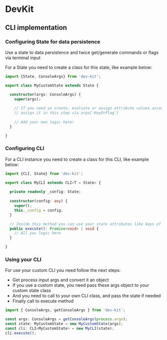 # DevKit

## CLI implementation

### Configuring State for data persistence
Use a state to data persistence and twice get/generate commands or flags vía terminal input

For a State you need to create a class for this state, like example below:

```ts
import {State, ConsoleArgs} from 'dev-kit';

export class MyCustomState extends State {

  constructor(args: ConsoleArgs) {
    super(args);
    
    // If you need yo create, evaluate or assign attribute values according prompt inputs you can
    // assign it in this step vía args['KeyOrFlag']
    
    // Add your own logic here!
  }

}
```

### Configuring CLI

For a CLI instance you need to create a class for this CLI, like example below:

```ts
import {CLI, State} from 'dev-kit';

export class MyCLI extends CLI<T = State> {
  
  private readonly _config: State;
  
  constructor(config: any) {
    super();
    this._config = config;
  }

  // Inside this method you can use your state attributes like keys of flags to create your CLI funcitonality
  public execute(): Promise<void> | void {
    // All you logic here
  }

}
```

### Using your CLI

For use your custom CLI you need follow the next steps:
- Get process input args and convert it an object
- If you use a custom state, you need pass these args object to your custom state class
- And you need to call to your own CLI class, and pass the state if needed
- Finally call to execute method

```ts
import { ConsoleArgs, getConsoleArgs } from 'dev-kit';

const args: ConsoleArgs = getConsoleArgs(process.argv);
const state: MyCustomState = new MyCustomState(args);
const cli: CLI<MyCustomState> = new MyCLI(state);
cli.execute();
```
